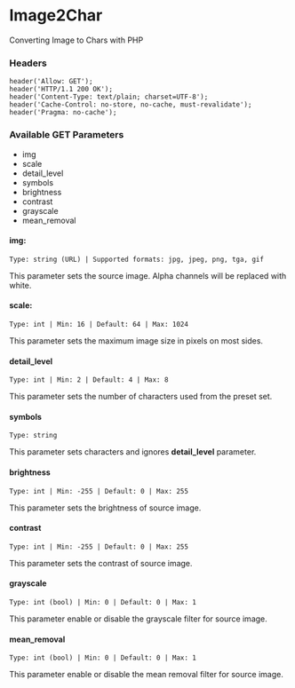 # Image2Char
Converting Image to Chars with PHP

### Headers

```
header('Allow: GET');
header('HTTP/1.1 200 OK');
header('Content-Type: text/plain; charset=UTF-8');
header('Cache-Control: no-store, no-cache, must-revalidate');
header('Pragma: no-cache');
```

### Available GET Parameters
- img
- scale
- detail_level
- symbols
- brightness
- contrast
- grayscale
- mean_removal

#### img:

`Type: string (URL) | Supported formats: jpg, jpeg, png, tga, gif`

This parameter sets the source image. Alpha channels will be replaced with white.

#### scale:

`Type: int | Min: 16 | Default: 64 | Max: 1024`

This parameter sets the maximum image size in pixels on most sides.

#### detail_level

`Type: int | Min: 2 | Default: 4 | Max: 8`

This parameter sets the number of characters used from the preset set.

#### symbols

`Type: string`

This parameter sets characters and ignores **detail_level** parameter.

#### brightness

`Type: int | Min: -255 | Default: 0 | Max: 255`

This parameter sets the brightness of source image.

#### contrast

`Type: int | Min: -255 | Default: 0 | Max: 255`

This parameter sets the contrast of source image.

#### grayscale

`Type: int (bool) | Min: 0 | Default: 0 | Max: 1`

This parameter enable or disable the grayscale filter for source image.

#### mean_removal

`Type: int (bool) | Min: 0 | Default: 0 | Max: 1`

This parameter enable or disable the mean removal filter for source image.
